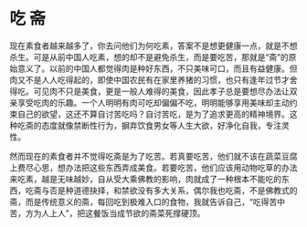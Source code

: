 # 吃 斋

现在素食者越来越多了，你去问他们为何吃素，答案不是想更健康一点，就是不想杀生。可是从前中国人吃素，想的却不是避免杀生，而是要吃苦，那就是“斋”的原始意义了。以前的中国人都觉得肉是种好东西，不只美味可口，而且有益健康。但肉又不是人人吃得起的，即使中国农民有在家里养猪的习惯，也只有逢年过节才舍得吃。可见肉不只是美食，更是一般人难得的美食，因此孝子总是要想尽办法让双亲享受吃肉的乐趣。一个人明明有肉可吃却偏偏不吃，明明能够享用美味却主动约束自己的欲望，这还不算自讨苦吃吗？自讨苦吃，是为了追求更高的精神境界。这种吃斋的态度就像禁断性行为，摒弃饮食男女等人生大欲，好净化自我，专注灵性。 

然而现在的素食者并不觉得吃斋是为了吃苦。若真要吃苦，他们就不该在蔬菜豆腐上费尽心思，想办法把这些东西弄成美食。若要吃苦，他们应该用动物吃草的办法来吃素，越是无味越妙，自从受大乘佛教的影响，肉就成了一种根本不能吃的东西，吃斋与否是种道德抉择，和禁欲没有多大关系，偶尔我也吃斋，不是佛教式的斋，而是传统意义的斋，每回吃到极难入口的食物，我就告诉自己，“吃得苦中苦，方为人上人”，把这餐饭当成节欲的斋菜死撑硬顶。